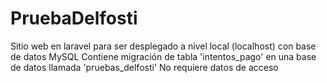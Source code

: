 # PruebaDelfosti
Sitio web en laravel para ser desplegado a nivel local (localhost) con base de datos MySQL
Contiene migración de tabla 'intentos_pago' en una base de datos llamada 'pruebas_delfosti'
No requiere datos de acceso
